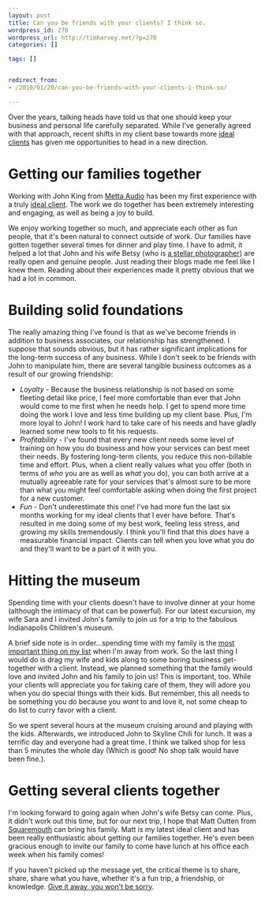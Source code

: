 ```yaml
---
layout: post
title: Can you be friends with your clients? I think so.
wordpress_id: 270
wordpress_url: http://timharvey.net/?p=270
categories: []

tags: []


redirect_from:
- /2010/01/20/can-you-be-friends-with-your-clients-i-think-so/

---
```

Over the years, talking heads have told us that one should keep your business and personal life carefully separated. While I've generally agreed with that approach, recent shifts in my client base towards more [ideal clients](/2009/10/15/find-your-ideal-clients-then-take-amazing-care-of-them/) has given me opportunities to head in a new direction.

# Getting our families together

Working with John King from [Metta Audio](http://www.mettaaudio.com/) has been my first experience with a truly [ideal client](/2009/10/15/find-your-ideal-clients-then-take-amazing-care-of-them/). The work we do together has been extremely interesting and engaging, as well as being a joy to build.

We enjoy working together so much, and appreciate each other as fun people, that it's been natural to connect outside of work. Our families have gotten together several times for dinner and play time. I have to admit, it helped a lot that John and his wife Betsy (who is [a stellar photographer](http://betsykingphoto.com/)) are really open and genuine people. Just reading their blogs made me feel like I knew them. Reading about their experiences made it pretty obvious that we had a lot in common.

# Building solid foundations

The really amazing thing I've found is that as we've become friends in addition to business associates, our relationship has strengthened. I suppose that sounds obvious, but it has rather significant implications for the long-term success of any business. While I don't seek to be friends with John to manipulate him, there are several tangible business outcomes as a result of our growing friendship:
* *Loyalty* - Because the business relationship is not based on some fleeting detail like price, I feel more comfortable than ever that John would come to me first when he needs help. I get to spend more time doing the work I love and less time building up my client base. Plus, I'm more loyal to John! I work hard to take care of his needs and have gladly learned some new tools to fit his requests.
* *Profitability* - I've found that every new client needs some level of training on how you do business and how your services can best meet their needs. By fostering long-term clients, you reduce this non-billable time and effort. Plus, when a client really values what you offer (both in terms of *who* you are as well as *what* you do), you can both arrive at a mutually agreeable rate for your services that's almost sure to be more than what you might feel comfortable asking when doing the first project for a new customer.
* *Fun* - Don't underestimate this one! I've had more fun the last six months working for my ideal clients that I ever have before. That's resulted in me doing some of my best work, feeling less stress, and growing my skills tremendously. I think you'll find that this *does* have a measurable financial impact. Clients can tell when you love what you do and they'll want to be a part of it with you.

# Hitting the museum

Spending time with your clients doesn't have to involve dinner at your home (although the intimacy of that can be powerful). For our latest excursion, my wife Sara and I invited John's family to join us for a trip to the fabulous Indianapolis Children's museum.

A brief side note is in order...spending time with my family is the [most important thing on my list](/2009/10/12/balancing-work-and-family-life-when-youre-the-boss/) when I'm away from work. So the last thing I would do is drag my wife and kids along to some boring business get-together with a client. Instead, we planned something that the family would love and invited John and his family to join us! This is important, too. While your clients will appreciate you for taking care of them, they will adore you when you do special things with their kids. But remember, this all needs to be something you do because you *want* to and love it, not some cheap to do list to curry favor with a client.

So we spent several hours at the museum cruising around and playing with the kids. Afterwards, we introduced John to Skyline Chili for lunch. It was a terrific day and everyone had a great time. I think we talked shop for less than 5 minutes the whole day (Which is good! No shop talk would have been fine.).

# Getting several clients together

I'm looking forward to going again when John's wife Betsy can come. Plus, it didn't work out this time, but for our next trip, I hope that Matt Outten from [Squaremouth](http://www.squaremouth.com/) can bring his family. Matt is my latest ideal client and has been really enthusiastic about getting our families together. He's even been gracious enough to invite our family to come have lunch at his office each week when his family comes!

If you haven't picked up the message yet, the critical theme is to share, share, share what you have, whether it's a fun trip, a friendship, or knowledge. [Give it away, you won't be sorry](http://37signals.com/svn/posts/2059-podcast-episode-4-jason-frieds-speech-at-big-omaha-2009).

